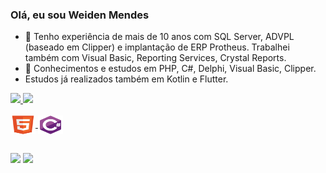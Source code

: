 ### Olá, eu sou Weiden Mendes

- 🔭 Tenho experiência de mais de 10 anos com SQL Server, ADVPL (baseado em Clipper) e implantação de ERP Protheus. Trabalhei também com Visual Basic, Reporting Services, Crystal Reports.
- 🌱 Conhecimentos e estudos em PHP, C#, Delphi, Visual Basic, Clipper.
- Estudos já realizados também em Kotlin e Flutter.

 <div>
  <a href="https://github.com/weidenm">
  <img height="180em" src="https://github-readme-stats.vercel.app/api?username=weidenm&show_icons=true&theme=dark&include_all_commits=true&count_private=true"/>
  <img height="180em" src="https://github-readme-stats.vercel.app/api/top-langs/?username=weidenm&layout=compact&langs_count=7&theme=dark"/>
</div>
 
 <div style="display: inline_block"><br>
  <img align="center" alt="Rafa-HTML" height="30" width="40" src="https://raw.githubusercontent.com/devicons/devicon/master/icons/html5/html5-original.svg">
  <img align="center" alt="Rafa-Csharp" height="30" width="40" src="https://raw.githubusercontent.com/devicons/devicon/master/icons/csharp/csharp-original.svg">
</div>
 
 ##

 <div>
   <a href = "mailto:weidencore@gmail.com"><img src="https://img.shields.io/badge/-Gmail-%23333?style=for-the-badge&logo=gmail&logoColor=white" target="_blank"></a>
  <a href="https://www.linkedin.com/in/weidenmendes/" target="_blank"><img src="https://img.shields.io/badge/-LinkedIn-%230077B5?style=for-the-badge&logo=linkedin&logoColor=white" target="_blank"></a> 
  </div>

